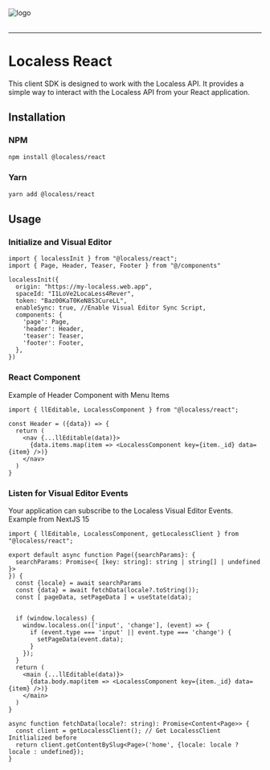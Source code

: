 <br/>
<br/>
<img src="https://github.com/Lessify/localess/wiki/img/logo-adaptive.svg" alt="logo">
<br/>
<br/>

----

# Localess React

This client SDK is designed to work with the Localess API. It provides a simple way to interact with the Localess API from your React application.

## Installation

### NPM
````bash
npm install @localess/react
````

### Yarn
````bash
yarn add @localess/react
````

## Usage

### Initialize and Visual Editor
````tsx
import { localessInit } from "@localess/react";
import { Page, Header, Teaser, Footer } from "@/components"

localessInit({
  origin: "https://my-localess.web.app",
  spaceId: "I1LoVe2LocaLess4Rever",
  token: "Baz00KaT0KeN8S3CureLL",
  enableSync: true, //Enable Visual Editor Sync Script,
  components: {
    'page': Page,
    'header': Header,
    'teaser': Teaser,
    'footer': Footer,
  },
})
````

### React Component
Example of Header Component with Menu Items

````tsx
import { llEditable, LocalessComponent } from "@localess/react";

const Header = ({data}) => {
  return (
    <nav {...llEditable(data)}>
      {data.items.map(item => <LocalessComponent key={item._id} data={item} />)}
    </nav>
  )
}
````

### Listen for Visual Editor Events
Your application can subscribe to the Localess Visual Editor Events.
Example from NextJS 15

````tsx
import { llEditable, LocalessComponent, getLocalessClient } from "@localess/react";

export default async function Page({searchParams}: {
  searchParams: Promise<{ [key: string]: string | string[] | undefined }>
}) {
  const {locale} = await searchParams
  const {data} = await fetchData(locale?.toString());
  const [ pageData, setPageData ] = useState(data);
  
  
  if (window.localess) {
    window.localess.on(['input', 'change'], (event) => {
      if (event.type === 'input' || event.type === 'change') {
        setPageData(event.data);
      }
    });
  }
  return (
    <main {...llEditable(data)}>
      {data.body.map(item => <LocalessComponent key={item._id} data={item} />)}
    </main>
  )
}

async function fetchData(locale?: string): Promise<Content<Page>> {
  const client = getLocalessClient(); // Get LocalessClient Initlialized before
  return client.getContentBySlug<Page>('home', {locale: locale ? locale : undefined});
}
````
